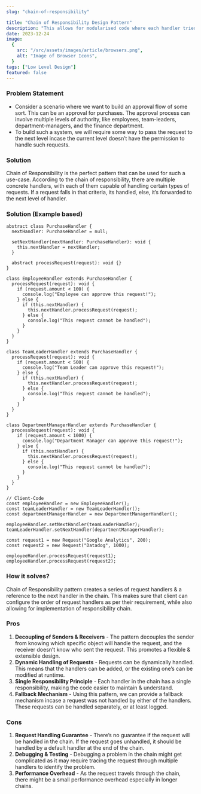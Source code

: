 ```yaml
---
slug: "chain-of-responsibility"

title: "Chain of Responsibility Design Pattern"
description: "This allows for modularised code where each handler tried to handle a request, and incase it is unable to do so, the next handler tries to do so."
date: 2023-12-24
image:
  {
    src: "/src/assets/images/article/browsers.png",
    alt: "Image of Browser Icons",
  }
tags: ["Low Level Design"]
featured: false
---
```


### Problem Statement

- Consider a scenario where we want to build an approval flow of some sort. This can be an approval for purchases. The approval process can involve multiple levels of authority, like employees, team-leaders, department-managers, and the finance department.
- To build such a system, we will require some way to pass the request to the next level incase the current level doesn’t have the permission to handle such requests.

### Solution

Chain of Responsibility is the perfect pattern that can be used for such a use-case. According to the chain of responsibility, there are multiple concrete handlers, with each of them capable of handling certain types of requests. If a request falls in that criteria, its handled, else, it’s forwarded to the next level of handler.

### Solution (Example based)

```tsx
abstract class PurchaseHandler {
  nextHandler: PurchaseHandler = null;

  setNextHandler(nextHandler: PurchaseHandler): void {
    this.nextHandler = nextHandler;
  }

  abstract processRequest(request): void {}
}

class EmployeeHandler extends PurchaseHandler {
  processRequest(request): void {
    if (request.amount < 100) {
      console.log("Employee can approve this request!");
    } else {
      if (this.nextHandler) {
        this.nextHandler.processRequest(request);
      } else {
        console.log("This request cannot be handled");
      }
    }
  }
}

class TeamLeaderHandler extends PurchaseHandler {
  processRequest(request): void {
    if (request.amount < 500) {
      console.log("Team Leader can approve this request!");
    } else {
      if (this.nextHandler) {
        this.nextHandler.processRequest(request);
      } else {
        console.log("This request cannot be handled");
      }
    }
  }
}

class DepartmentManagerHandler extends PurchaseHandler {
  processRequest(request): void {
    if (request.amount < 1000) {
      console.log("Department Manager can approve this request!");
    } else {
      if (this.nextHandler) {
        this.nextHandler.processRequest(request);
      } else {
        console.log("This request cannot be handled");
      }
    }
  }
}

// Client-Code
const employeeHandler = new EmployeeHandler();
const teamLeaderHandler = new TeamLeaderHandler();
const departmentManagerHandler = new DepartmentManagerHandler();

employeeHandler.setNextHandler(teamLeaderHandler);
teamLeaderHandler.setNextHandler(departmentManagerHandler);

const request1 = new Request("Google Analytics", 200);
const request2 = new Request("Datadog", 1000);

employeeHandler.processRequest(request1);
employeeHandler.processRequest(request2);
```

### How it solves?

Chain of Responsibility pattern creates a series of request handlers & a reference to the next handler in the chain. This makes sure that client can configure the order of request handlers as per their requirement, while also allowing for implementation of responsibility chain.

### Pros

1. **Decoupling of Senders & Receivers** - The pattern decouples the sender from knowing which specific object will handle the request, and the receiver doesn’t know who sent the request. This promotes a flexible & extensible design.
2. **Dynamic Handling of Requests** - Requests can be dynamically handled. This means that the handlers can be added, or the existing one’s can be modified at runtime.
3. **Single Responsibility Principle** - Each handler in the chain has a single responsibility, making the code easier to maintain & understand.
4. **Fallback Mechanism** - Using this pattern, we can provide a fallback mechanism incase a request was not handled by either of the handlers. These requests can be handled separately, or at least logged.

### Cons

1. **Request Handling Guarantee** - There’s no guarantee if the request will be handled in the chain. If the request goes unhandled, it should be handled by a default handler at the end of the chain.
2. **Debugging & Testing** - Debugging a problem in the chain might get complicated as it may require tracing the request through multiple handlers to identify the problem.
3. **Performance Overhead** - As the request travels through the chain, there might be a small performance overhead especially in longer chains.
